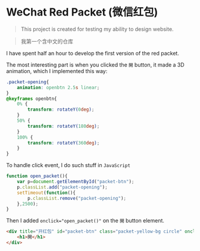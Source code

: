 WeChat Red Packet (微信红包)
=======
> This project is created for testing my ability to design website.

> 我第一个含中文的仓库

I have spent half an hour to develop the first version of the red packet.

The most interesting part is when you clicked the `開` button, it made a 3D animation, which I implemented this way:

```css
.packet-opening{
	animation: openbtn 2.5s linear;
}
@keyframes openbtn{
	0% {
		transform: rotateY(0deg);
	}
	50% {
		transform: rotateY(180deg);
	}
	100% {
		transform: rotateY(360deg);
	}
}
```

To handle click event, I do such stuff in `JavaScript`

```javascript
function open_packet(){
	var p=document.getElementById("packet-btn");
	p.classList.add("packet-opening");
	setTimeout(function(){
		p.classList.remove("packet-opening");
	},2500);
}
```

Then I added `onclick="open_packet()"` on the `開` button element.

```html
<div title="开红包" id="packet-btn" class="packet-yellow-bg circle" onclick="open_packet()">
	<h1>開</h1>
</div>
```